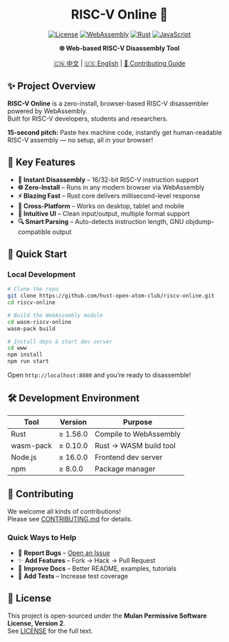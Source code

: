 <div align="center">

# RISC-V Online 🚀

[![License](https://img.shields.io/badge/License-Mulan%20PSL%20v2-blue.svg)](http://license.coscl.org.cn/MulanPSL2)
[![WebAssembly](https://img.shields.io/badge/WebAssembly-654FF0?logo=webassembly&logoColor=white)](https://webassembly.org/)
[![Rust](https://img.shields.io/badge/Rust-000000?logo=rust&logoColor=white)](https://www.rust-lang.org/)
[![JavaScript](https://img.shields.io/badge/JavaScript-F7DF1E?logo=javascript&logoColor=black)](https://developer.mozilla.org/en-US/docs/Web/JavaScript)
<!-- [![Build Status](https://travis-ci.org/hust-open-atom-club/riscv-online.svg?branch=main)](https://travis-ci.org/hust-open-atom-club/riscv-online) -->

**🌐 Web-based RISC-V Disassembly Tool**

[🇨🇳 中文](README.md) | [🇺🇸 English](README.en.md) | [🔧 Contributing Guide](CONTRIBUTING.md)

</div>

## ✨ Project Overview

**RISC-V Online** is a zero-install, browser-based RISC-V disassembler powered by WebAssembly.  
Built for RISC-V developers, students and researchers.

**15-second pitch:** Paste hex machine code, instantly get human-readable RISC-V assembly — no setup, all in your browser!

## 🎯 Key Features

- **🔧 Instant Disassembly** – 16/32-bit RISC-V instruction support  
- **🌐 Zero-Install** – Runs in any modern browser via WebAssembly  
- **⚡ Blazing Fast** – Rust core delivers millisecond-level response  
- **📱 Cross-Platform** – Works on desktop, tablet and mobile  
- **🎨 Intuitive UI** – Clean input/output, multiple format support  
- **🔍 Smart Parsing** – Auto-detects instruction length, GNU objdump-compatible output  

## 🚀 Quick Start

### Local Development

```bash
# Clone the repo
git clone https://github.com/hust-open-atom-club/riscv-online.git
cd riscv-online

# Build the WebAssembly module
cd wasm-riscv-online
wasm-pack build

# Install deps & start dev server
cd www
npm install
npm run start
```

Open `http://localhost:8080` and you’re ready to disassemble!

## 🛠️ Development Environment

| Tool      | Version   | Purpose                     |
|-----------|-----------|-----------------------------|
| Rust      | ≥ 1.56.0  | Compile to WebAssembly      |
| wasm-pack | ≥ 0.10.0  | Rust → WASM build tool      |
| Node.js   | ≥ 16.0.0  | Frontend dev server         |
| npm       | ≥ 8.0.0   | Package manager             |

## 🤝 Contributing

We welcome all kinds of contributions!  
Please see [CONTRIBUTING.md](CONTRIBUTING.md) for details.

### Quick Ways to Help

- 🐛 **Report Bugs** – [Open an Issue](https://github.com/hust-open-atom-club/riscv-online/issues/new)  
- ✨ **Add Features** – Fork → Hack → Pull Request  
- 📝 **Improve Docs** – Better README, examples, tutorials  
- 🧪 **Add Tests** – Increase test coverage  

## 📜 License

This project is open-sourced under the **Mulan Permissive Software License, Version 2**.  
See [LICENSE](LICENSE) for the full text.
